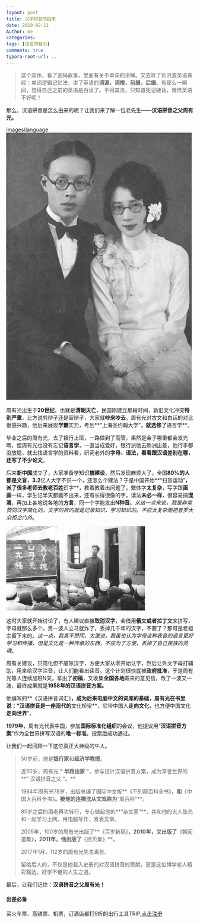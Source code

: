 ```yaml
---
layout: post
title: 汉字拼音的由来
date: 2019-02-11
Author: me
categories: 
tags: [语言的魅力]
comments: true
typora-root-url: ..
---
```


> 这个双休，看了密码故事，里面有关于单词的讲解。又去听了刘洪波英语真经：单词逻辑记忆法，讲了英语的**词源，词根，前缀，后缀**。有那么一瞬间，觉得自己之前的英语是白读了。不得其法，只知道死记硬背，难怪英语不好呢！

那么，汉语拼音是怎么由来的呢？让我们来了解一位老先生——**汉语拼音之父周有光。**

images\language![周有光和其夫人张允和](/images/language/周有光和其夫人张允和.jpeg)

周有光出生于**20世纪**，也就是**清朝灭亡**，民国刚建立那段时间，新旧文化冲突**特别严重**，比方说剪辫子还是留辫子，大家就**吵来吵去**。周有光对古文和白话的对比很感兴趣，他后来展现**学霸**实力，考到**“上海圣约翰大学”**，就选修了**语言学**。

毕业之后的周有光，去了银行上班，一路做到了高管，果然是金子哪里都会发光啊，但周有光也没有忘记**语言学**，一直当成爱好，银行派他去欧洲出差，他行李都没放稳，就去找语言学的资料看，研究老外的**字母、语法，**看看跟汉语差别在哪，还写了不少**论文**。

后来**新中国**成立了，大家准备学知识**搞建设**，然后发现麻烦大了，全国**80%**的人都是**文盲**，**3.2**亿人大字不识一个，还怎么个建法？于是中国开始**“扫盲运动”**，派了很多老师去教老百姓**识字**，教着教着出问题了，繁体字**太复杂**，写字跟**画画**一样，学生记半天都画不出来，还有长得很像的字，读法**未必一样**，很容易搞**混淆**，再加上各地说各地的**方言**，同一个字能发出**N种音**。*从这一点来说，我是非常赞同汉字简化的，文字的目的就是记录知识，学习知识的。不应太复杂而把普罗大众拒之门外*。

![教汉字](/images/language/教汉字.jpeg)

这时大家就开始讨论了，有人建议直接**取消汉字**，会借用**俄文或者拉丁文**来拼写，字母就那么多个，另一波人立马就炸了，丢掉几千年的汉字，不要了？那可是老祖宗留下来的。*这一点，我真不赞同，太激进，我虽也认为字母这种表音的语言更好学习和传播，但是文化是一种传承的东西，不应为了方便，丢掉了自己民族的灵魂*。

周有关建议，只简化但不废除汉字，方便大家从零开始认字，然后让外文字母打辅助，用来给汉字注音，让人们能看出读音。这个计划很快就被**政府批准**，于是周有光等人连续加班N天，拿出了**初稿**，又收集**全国各地**寄来的意见信，改了一波又一波，最终成果就是**1958年的汉语拼音方案。**

他编写的**《汉语拼音词汇》**，成为后来电脑中文的词库的基础，周有光在书里说：“**汉语拼音**是一座现代的**文化桥梁**，它带中国人**走向文化**，也方便中国文化**走向世界**”。

**1979年**，周有光代表中国，参加**国际标准化组织**的会议，他提议用“**汉语拼音方案**”作为全世界拼写汉语的**唯一标准**，投票后成功通过。

让我们一起回顾一下这位真正大神级的牛人。

> 50岁前，他是**银行家**和**经济学教授**。
>
> 近50岁，周有光 **" 半路出家 "**，参与设计汉语拼音方案，成为享誉世界的**" 汉语拼音之父 "。**
>
> 1984年周有光78岁，出版总编了国际中文版**《不列颠百科全书》**，和**《中国大百科全书》**。被他的连襟沈从文戏称为**“周百科”**。
>
> 85岁之后的周老再次转行，专心做起他的**“杂文家”**，并和他的夫人张允和一起学习上网，用电脑写作，发表文章。
>
> 2005年，100岁的周有光出版了**《百岁新稿》**，2010年，又出版了**《朝闻道集》**，2011年，他出版了**《拾贝集》**。
>
> 2017年1月，112岁的周有光先生离世。
>
> 留给后人的，不仅是他载入史册的对汉语拼音的贡献，更是这位博学老人精彩豁达，好学不倦的人生之道。

最后，让我们记住：**汉语拼音之父周有光！**

#### 出差必备

买火车票、高铁票、机票，订酒店都打9折的出行工具TRIP,[点击注册](https://h5.itrip.world/#/register/6tpd1Z)